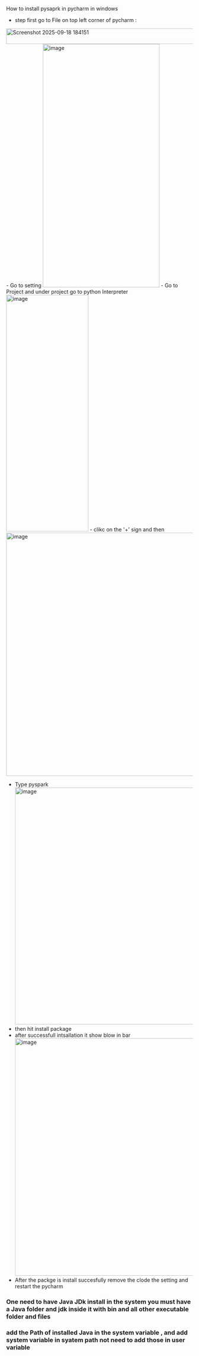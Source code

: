 How to install pysaprk in pycharm in windows

- step first go to  File  on top left corner of pycharm :
<img width="560" height="42" alt="Screenshot 2025-09-18 184151" src="https://github.com/user-attachments/assets/10138e45-3529-4662-b524-91d691578099" />
- Go to setting
<img width="315" height="655" alt="image" src="https://github.com/user-attachments/assets/73803599-bc33-4c37-947f-41e7575150f5" />
- Go to Project and under project go to python Interpreter 
<img width="222" height="637" alt="image" src="https://github.com/user-attachments/assets/4380bd46-4ec8-490a-9c92-79ea47723a28" />
- clikc on the '+' sign and then
 <img width="808" height="655" alt="image" src="https://github.com/user-attachments/assets/29f31732-e8b6-4c43-a8ff-7912757c70de" />

- Type pyspark <img width="806" height="638" alt="image" src="https://github.com/user-attachments/assets/6ba42067-41d3-4187-9ff2-a4a3ef89643e" />
- then hit install package
- after successfull intsallation it show blow in bar 
  <img width="814" height="639" alt="image" src="https://github.com/user-attachments/assets/193574d1-d29d-4acf-9d4d-898a3d5283cf" />
- After the packge is install succesfully remove the clode the setting and restart the pycharm

### One need to have Java JDk install in the system you must have a Java folder and jdk inside it with bin and all other executable folder and files 
### add the Path of installed Java in the system variable ,  and add system variable in syatem path not need to add those in user variable

